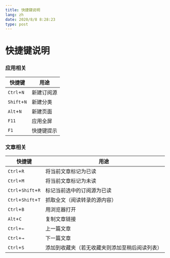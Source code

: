 ```yaml
---
title: 快捷键说明
lang: zh
date: 2020/8/8 8:28:23
type: post
---
```


# 快捷键说明

### 应用相关

|快捷键|用途|
|-|-|
|`Ctrl`+`N`|新建订阅源|
|`Shift`+`N`|新建分类|
|`Alt`+`N`|新建页面|
|`F11`|应用全屏|
|`F1`|快捷键提示|

### 文章相关

|快捷键|用途|
|-|-|
|`Ctrl`+`R`|将当前文章标记为已读|
|`Ctrl`+`M`|将当前文章标记为未读|
|`Ctrl`+`Shift`+`R`|标记当前选中的订阅源为已读|
|`Ctrl`+`Shift`+`T`|抓取全文（阅读转录的源内容）|
|`Ctrl`+`B`|用浏览器打开|
|`Alt`+`C`|复制文章链接|
|`Ctrl`+`←`|上一篇文章|
|`Ctrl`+`→`|下一篇文章|
|`Ctrl`+`S`|添加到收藏夹（若无收藏夹则添加至稍后阅读列表）|